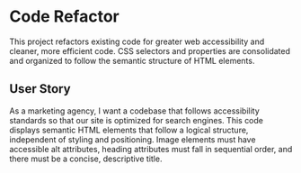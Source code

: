 # Code Refactor

This project refactors existing code for greater web accessibility and cleaner, more efficient code. CSS selectors and properties are consolidated and organized to follow the semantic structure of HTML elements. 

## User Story

As a marketing agency, I want a codebase that follows accessibility standards so that our site is optimized for search engines. This code displays semantic HTML elements that follow a logical structure, independent of styling and positioning. Image elements must have accessible alt attributes, heading attributes must fall in sequential order, and there must be a concise, descriptive title.

